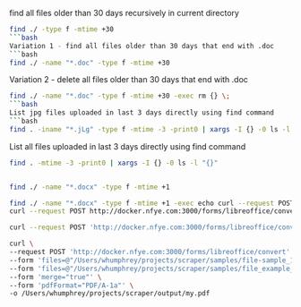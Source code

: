 
find all files older than 30 days recursively in current directory
```bash
find ./ -type f -mtime +30
```bash
Variation 1 - find all files older than 30 days that end with .doc
```bash
find ./ -name "*.doc" -type f -mtime +30
```
Variation 2 - delete all files older than 30 days that end with .doc
```bash
find ./ -name "*.doc" -type f -mtime +30 -exec rm {} \;
```bash
List jpg files uploaded in last 3 days directly using find command 
```bash
find . -iname "*.jLg" -type f -mtime -3 -print0 | xargs -I {} -0 ls -l "{}"
```
List all files uploaded in last 3 days directly using find command
```bash
find . -mtime -3 -print0 | xargs -I {} -0 ls -l "{}"
 ```

```bash

find ./ -name "*.docx" -type f -mtime +1

find ./ -name "*.docx" -type f -mtime +1 -exec echo curl --request POST \'xxx\' --form \'files=@"{}"\' -o {}.pdf \;
curl --request POST http://docker.nfye.com:3000/forms/libreoffice/convert --form files=@"./samples/file-sample_100kB.docx" -o ./output/file-sample_100kB.docx.pdf

curl --request POST 'http://docker.nfye.com:3000/forms/libreoffice/convert' --form 'files=@"/Users/whumphrey/projects/scraper/samples/file-sample_100kB.docx"' -o /Users/whumphrey/projects/scraper/output/my.pdf

curl \
--request POST 'http://docker.nfye.com:3000/forms/libreoffice/convert' \
--form 'files=@"/Users/whumphrey/projects/scraper/samples/file-sample_100kB.docx"' \
--form 'files=@"/Users/whumphrey/projects/scraper/samples/file_example_XLSX_10.xlsx"' \
--form 'merge="true"' \
--form 'pdfFormat="PDF/A-1a"' \
-o /Users/whumphrey/projects/scraper/output/my.pdf

```
